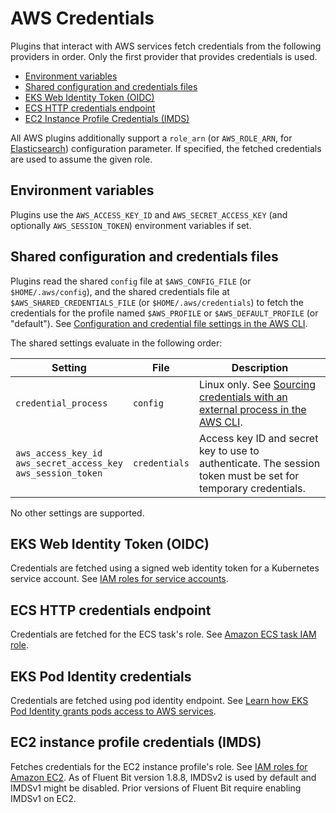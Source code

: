 # AWS Credentials

Plugins that interact with AWS services fetch credentials from the following providers
in order. Only the first provider that provides credentials is used.

- [Environment variables](#environment-variables)
- [Shared configuration and credentials files](#shared-configuration-and-credentials-files)
- [EKS Web Identity Token (OIDC)](#eks-web-identity-token-oidc)
- [ECS HTTP credentials endpoint](#ecs-http-credentials-endpoint)
- [EC2 Instance Profile Credentials (IMDS)](#ec2-instance-profile-credentials-imds)

All AWS plugins additionally support a `role_arn` (or `AWS_ROLE_ARN`, for
[Elasticsearch](../pipeline/outputs/elasticsearch.md)) configuration parameter. If
specified, the fetched credentials are used to assume the given role.

## Environment variables

Plugins use the `AWS_ACCESS_KEY_ID` and `AWS_SECRET_ACCESS_KEY` (and optionally
`AWS_SESSION_TOKEN`) environment variables if set.

## Shared configuration and credentials files

Plugins read the shared `config` file at `$AWS_CONFIG_FILE` (or `$HOME/.aws/config`),
and the shared credentials file at `$AWS_SHARED_CREDENTIALS_FILE` (or
`$HOME/.aws/credentials`)  to fetch the credentials for the profile named
`$AWS_PROFILE` or `$AWS_DEFAULT_PROFILE` (or "default"). See
[Configuration and credential file settings in the AWS CLI](https://docs.aws.amazon.com/cli/latest/userguide/cli-configure-files.html).

The shared settings evaluate in the following order:

| Setting | File | Description |
|---|---|---|
| `credential_process` | `config` | Linux only. See [Sourcing credentials with an external process in the AWS CLI](https://docs.aws.amazon.com/cli/latest/userguide/cli-configure-sourcing-external.html). |
| `aws_access_key_id`<br />`aws_secret_access_key`<br />`aws_session_token` | `credentials` | Access key ID and secret key to use to authenticate. The session token must be set for temporary credentials. |

No other settings are supported.

## EKS Web Identity Token (OIDC)

Credentials are fetched using a signed web identity token for a Kubernetes service account.
See [IAM roles for service accounts](https://docs.aws.amazon.com/eks/latest/userguide/iam-roles-for-service-accounts.html).

## ECS HTTP credentials endpoint

Credentials are fetched for the ECS task's role. See
[Amazon ECS task IAM role](https://docs.aws.amazon.com/AmazonECS/latest/userguide/task-iam-roles.html).

## EKS Pod Identity credentials

Credentials are fetched using pod identity endpoint. See
[Learn how EKS Pod Identity grants pods access to AWS services](https://docs.aws.amazon.com/eks/latest/userguide/pod-identities.html).

## EC2 instance profile credentials (IMDS)

Fetches credentials for the EC2 instance profile's role. See
[IAM roles for Amazon EC2](https://docs.aws.amazon.com/AWSEC2/latest/UserGuide/iam-roles-for-amazon-ec2.html).
As of Fluent Bit version 1.8.8, IMDSv2 is used by default and IMDSv1 might be disabled.
Prior versions of Fluent Bit require enabling IMDSv1 on EC2.
